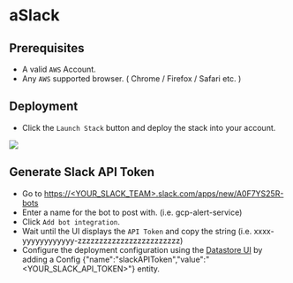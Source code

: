# aSlack

## Prerequisites
- A valid `AWS` Account.
- Any `AWS` supported browser. ( Chrome / Firefox / Safari etc. )

## Deployment
- Click the `Launch Stack` button and deploy the stack into your account.

<a href="https://console.aws.amazon.com/cloudformation/home?#/stacks/new?stackName=aSlack&templateURL=https://s3.amazonaws.com/a-slack/source/aSlack.template.json" target="_blank"><img src="https://s3.amazonaws.com/cloudformation-examples/cloudformation-launch-stack.png"></img></a>

## Generate Slack API Token
- Go to [https://<YOUR_SLACK_TEAM>.slack.com/apps/new/A0F7YS25R-bots]()
- Enter a name for the bot to post with. (i.e. gcp-alert-service)
- Click `Add bot integration`.
- Wait until the UI displays the `API Token` and copy the string (i.e. xxxx-yyyyyyyyyyyy-zzzzzzzzzzzzzzzzzzzzzzzz)
- Configure the deployment configuration using the [Datastore UI](https://console.cloud.google.com/datastore) by adding a Config {"name":"slackAPIToken","value":"<YOUR_SLACK_API_TOKEN>"} entity.
